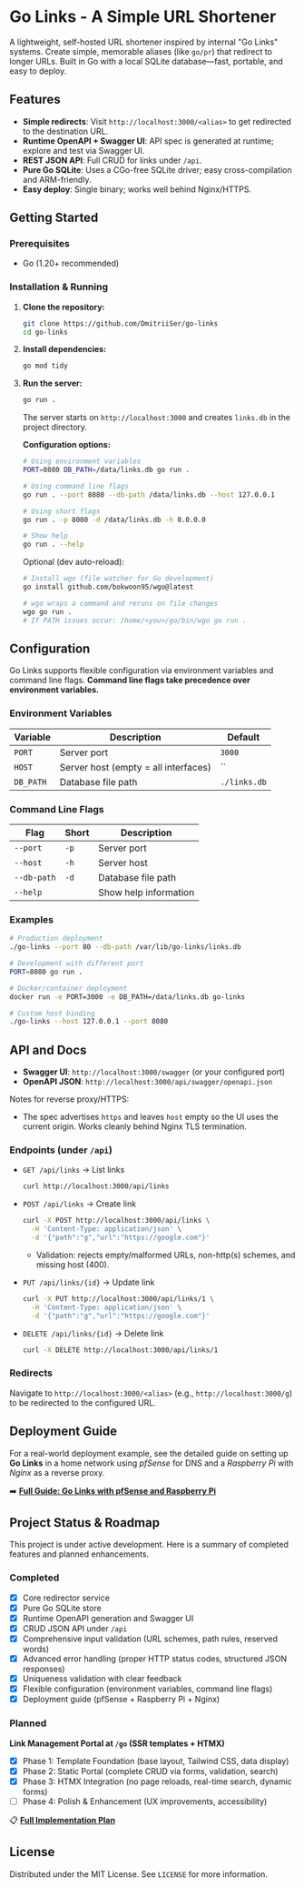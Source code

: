 # Go Links - A Simple URL Shortener

A lightweight, self-hosted URL shortener inspired by internal "Go Links" systems. Create simple, memorable aliases (like `go/pr`) that redirect to longer URLs. Built in Go with a local SQLite database—fast, portable, and easy to deploy.

## Features

- **Simple redirects**: Visit `http://localhost:3000/<alias>` to get redirected to the destination URL.
- **Runtime OpenAPI + Swagger UI**: API spec is generated at runtime; explore and test via Swagger UI.
- **REST JSON API**: Full CRUD for links under `/api`.
- **Pure Go SQLite**: Uses a CGo-free SQLite driver; easy cross-compilation and ARM-friendly.
- **Easy deploy**: Single binary; works well behind Nginx/HTTPS.

## Getting Started

### Prerequisites

- Go (1.20+ recommended)

### Installation & Running

1.  **Clone the repository:**

    ```bash
    git clone https://github.com/DmitriiSer/go-links
    cd go-links
    ```

2.  **Install dependencies:**

    ```bash
    go mod tidy
    ```

3.  **Run the server:**
    ```bash
    go run .
    ```

    The server starts on `http://localhost:3000` and creates `links.db` in the project directory.

    **Configuration options:**
    ```bash
    # Using environment variables
    PORT=8080 DB_PATH=/data/links.db go run .
    
    # Using command line flags
    go run . --port 8080 --db-path /data/links.db --host 127.0.0.1
    
    # Using short flags
    go run . -p 8080 -d /data/links.db -h 0.0.0.0
    
    # Show help
    go run . --help
    ```

    Optional (dev auto-reload):
    ```bash
    # Install wgo (file watcher for Go development)
    go install github.com/bokwoon95/wgo@latest
    
    # wgo wraps a command and reruns on file changes
    wgo go run .
    # If PATH issues occur: /home/<you>/go/bin/wgo go run .
    ```

## Configuration

Go Links supports flexible configuration via environment variables and command line flags. **Command line flags take precedence over environment variables.**

### Environment Variables

| Variable | Description | Default |
|----------|-------------|---------|
| `PORT` | Server port | `3000` |
| `HOST` | Server host (empty = all interfaces) | `` |
| `DB_PATH` | Database file path | `./links.db` |

### Command Line Flags

| Flag | Short | Description |
|------|-------|-------------|
| `--port` | `-p` | Server port |
| `--host` | `-h` | Server host |
| `--db-path` | `-d` | Database file path |
| `--help` | | Show help information |

### Examples

```bash
# Production deployment
./go-links --port 80 --db-path /var/lib/go-links/links.db

# Development with different port
PORT=8080 go run .

# Docker/container deployment
docker run -e PORT=3000 -e DB_PATH=/data/links.db go-links

# Custom host binding
./go-links --host 127.0.0.1 --port 8080
```

## API and Docs

- **Swagger UI**: `http://localhost:3000/swagger` (or your configured port)
- **OpenAPI JSON**: `http://localhost:3000/api/swagger/openapi.json`

Notes for reverse proxy/HTTPS:
- The spec advertises `https` and leaves `host` empty so the UI uses the current origin. Works cleanly behind Nginx TLS termination.

### Endpoints (under `/api`)

- `GET /api/links` → List links
  ```bash
  curl http://localhost:3000/api/links
  ```

- `POST /api/links` → Create link
  ```bash
  curl -X POST http://localhost:3000/api/links \
    -H 'Content-Type: application/json' \
    -d '{"path":"g","url":"https://google.com"}'
  ```
  - Validation: rejects empty/malformed URLs, non-http(s) schemes, and missing host (400).

- `PUT /api/links/{id}` → Update link
  ```bash
  curl -X PUT http://localhost:3000/api/links/1 \
    -H 'Content-Type: application/json' \
    -d '{"path":"g","url":"https://google.com"}'
  ```

- `DELETE /api/links/{id}` → Delete link
  ```bash
  curl -X DELETE http://localhost:3000/api/links/1
  ```

### Redirects

Navigate to `http://localhost:3000/<alias>` (e.g., `http://localhost:3000/g`) to be redirected to the configured URL.

## Deployment Guide

For a real-world deployment example, see the detailed guide on setting up **Go Links** in a home network using _pfSense_ for DNS and a _Raspberry Pi_ with _Nginx_ as a reverse proxy.

➡️ **[Full Guide: Go Links with pfSense and Raspberry Pi](./docs/pfsense-raspberrypi-guide.md)**

## Project Status & Roadmap

This project is under active development. Here is a summary of completed features and planned enhancements.

### Completed

- [x] Core redirector service
- [x] Pure Go SQLite store
- [x] Runtime OpenAPI generation and Swagger UI
- [x] CRUD JSON API under `/api`
- [x] Comprehensive input validation (URL schemes, path rules, reserved words)
- [x] Advanced error handling (proper HTTP status codes, structured JSON responses)
- [x] Uniqueness validation with clear feedback
- [x] Flexible configuration (environment variables, command line flags)
- [x] Deployment guide (pfSense + Raspberry Pi + Nginx)

### Planned

**Link Management Portal at `/go` (SSR templates + HTMX)**
- [x] Phase 1: Template Foundation (base layout, Tailwind CSS, data display)
- [x] Phase 2: Static Portal (complete CRUD via forms, validation, search)  
- [x] Phase 3: HTMX Integration (no page reloads, real-time search, dynamic forms)
- [ ] Phase 4: Polish & Enhancement (UX improvements, accessibility)

📋 **[Full Implementation Plan](./docs/go-portal-implementation-plan.md)**

## License

Distributed under the MIT License. See `LICENSE` for more information.
